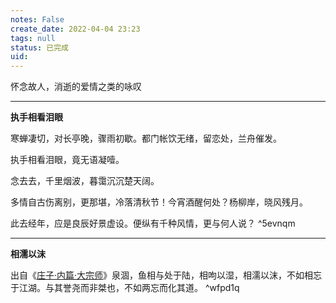 ```yaml
---
notes: False
create_date: 2022-04-04 23:23
tags: null
status: 已完成
uid: 
---
```


怀念故人，消逝的爱情之类的咏叹

---

**执手相看泪眼**

寒蝉凄切，对长亭晚，骤雨初歇。都门帐饮无绪，留恋处，兰舟催发。

执手相看泪眼，竟无语凝噎。

念去去，千里烟波，暮霭沉沉楚天阔。

多情自古伤离别，更那堪，冷落清秋节！今宵酒醒何处？杨柳岸，晓风残月。

此去经年，应是良辰好景虚设。便纵有千种风情，更与何人说？ ^5evnqm

---

**相濡以沫**

出自《[庄子·内篇·大宗师](https://baike.baidu.com/item/%E5%BA%84%E5%AD%90%C2%B7%E5%86%85%E7%AF%87%C2%B7%E5%A4%A7%E5%AE%97%E5%B8%88)》泉涸，鱼相与处于陆，相呴以湿，相濡以沫，不如相忘于江湖。与其誉尧而非桀也，不如两忘而化其道。 ^wfpd1q
